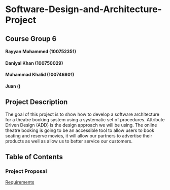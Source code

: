 # Software-Design-and-Architecture-Project
## Course Group 6
#### Rayyan Mohammed (100752351)
#### Daniyal Khan (100750029)
#### Muhammad Khalid (100746801)
#### Juan ()

## Project Description
The goal of this project is to show how to develop a software architecture for a theatre booking system using a systematic set of procedures. Attribute Driven Design (ADD) is the design approach we will be using. The online theatre booking is going to be an accessible tool to allow users to book seating and reserve movies, it will allow our partners to advertise their products as well as allow us to better service our customers. 

## Table of Contents
### Project Proposal
[Requirements](https://github.com/Rayyan1023/Software-Design-and-Architecture-Project/blob/main/Requirements.md)

